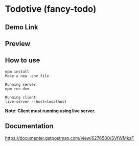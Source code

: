 # Todotive (fancy-todo)

## Demo Link

## Preview

## How to use
```
npm install
Make a new .env file

Running server:
npm run dev

Running client:
live-server --host=localhost
```

**Note: Client must running using live server.**

## Documentation
https://documenter.getpostman.com/view/6276500/SVfWMkzF